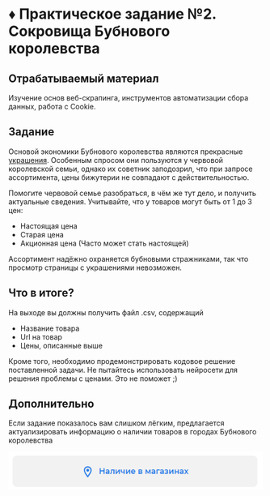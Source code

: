# ♦️ Практическое задание №2. Сокровища Бубнового королевства


## Отрабатываемый материал
Изучение основ веб-скрапинга, инструментов автоматизации сбора данных, работа с Cookie.

## Задание
Основой экономики Бубнового королевства являются прекрасные [украшения](https://sokolov.ru/jewelry-catalog/). Особенным спросом они пользуются у червовой королевской семьи, однако их советник заподозрил, что при запросе ассортимента, цены бижутерии не совпадают с действительностью.

Помогите червовой семье разобраться, в чём же тут дело, и получить актуальные сведения.
Учитывайте, что у товаров могут быть от 1 до 3 цен:
- Настоящая цена
- Старая цена
- Акционная цена (Часто может стать настоящей)

Ассортимент надёжно охраняется бубновыми стражниками, так что просмотр страницы с украшениями невозможен.

## Что в итоге?
На выходе вы должны получить файл .csv, содержащий
- Название товара
- Url на товар
- Цены, описанные выше

Кроме того, необходимо продемонстрировать кодовое решение поставленной задачи. Не пытайтесь использовать нейросети для решения проблемы с ценами. Это не поможет ;)
## Дополнительно
Если задание показалось вам слишком лёгким, предлагается актуализировать информацию о наличии товаров в городах Бубнового королевства 

![screenshot](artifacts/diamonds_extra.png)


